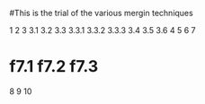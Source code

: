 #This is the trial of the various mergin techniques

1
2
3
3.1
3.2
3.3
3.3.1
3.3.2
3.3.3
3.4
3.5
3.6
4
5
6
7

f7.1
f7.2
f7.3
=======
8
9
10


